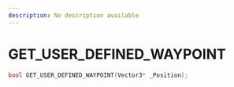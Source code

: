 ```yaml
---
description: No description available 
---
```


# GET_USER_DEFINED_WAYPOINT

```cpp
bool GET_USER_DEFINED_WAYPOINT(Vector3* _Position);
```